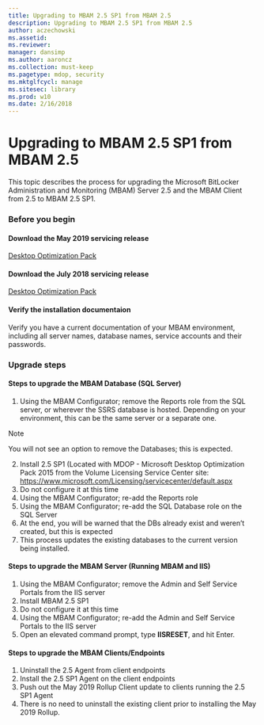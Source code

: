 ```yaml
---
title: Upgrading to MBAM 2.5 SP1 from MBAM 2.5
description: Upgrading to MBAM 2.5 SP1 from MBAM 2.5
author: aczechowski
ms.assetid: 
ms.reviewer: 
manager: dansimp
ms.author: aaroncz
ms.collection: must-keep
ms.pagetype: mdop, security
ms.mktglfcycl: manage
ms.sitesec: library
ms.prod: w10
ms.date: 2/16/2018
---
```


# Upgrading to MBAM 2.5 SP1 from MBAM 2.5
This topic describes the process for upgrading the Microsoft BitLocker Administration and Monitoring (MBAM) Server 2.5 and the MBAM Client from 2.5 to MBAM 2.5 SP1.

### Before you begin
#### Download the May 2019 servicing release
[Desktop Optimization Pack](https://support.microsoft.com/topic/may-2019-servicing-release-for-microsoft-desktop-optimization-pack-53df7972-c633-bada-950d-4afe6574ed84)

#### Download the July 2018 servicing release
[Desktop Optimization Pack](https://www.microsoft.com/download/details.aspx?id=57157)


#### Verify the installation documentaion
Verify you have a current documentation of your MBAM environment, including all server names, database names, service accounts and their passwords.

### Upgrade steps
#### Steps to upgrade the MBAM Database (SQL Server)
1. Using the MBAM Configurator; remove the Reports role from the SQL server, or wherever the SSRS database is hosted. Depending on your environment, this can be the same server or a separate one.
  > [!NOTE]
  > You will not see an option to remove the Databases; this is expected.  
2. Install 2.5 SP1 (Located with MDOP - Microsoft Desktop Optimization Pack 2015 from the Volume Licensing Service Center site:  <https://www.microsoft.com/Licensing/servicecenter/default.aspx>
3. Do not configure it at this time 
4. Using the MBAM Configurator; re-add the Reports role
5. Using the MBAM Configurator; re-add the SQL Database role on the SQL Server
6. At the end, you will be warned that the DBs already exist and  weren’t created, but this is expected
7. This process updates the existing databases to the current version being installed.              

#### Steps to upgrade the MBAM Server (Running MBAM and IIS)
1. Using the MBAM Configurator; remove the Admin and Self Service Portals from  the IIS server
2. Install MBAM 2.5 SP1
3. Do not configure it at this time  
4. Using the MBAM Configurator; re-add the Admin and Self Service Portals to the IIS server 
5. Open an elevated command prompt, type **IISRESET**, and hit Enter.
 
#### Steps to upgrade the MBAM Clients/Endpoints
1. Uninstall the 2.5 Agent from client endpoints
2. Install the 2.5 SP1 Agent on the client endpoints
3. Push out the May 2019 Rollup Client update to clients running the 2.5 SP1 Agent 
4. There is no need to uninstall the existing client prior to installing the May 2019 Rollup.  
